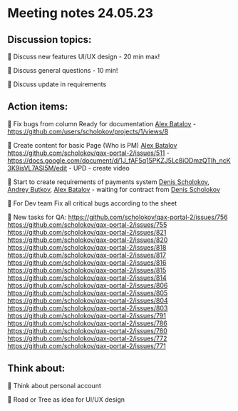 # Meeting notes 24.05.23 

## Discussion topics: 

:black_square_button: Discuss new features UI/UX design - 20 min max!  

:black_square_button: Discuss general questions - 10 min!

:black_square_button: Discuss update in requirements 


## Action items:

:black_square_button: Fix bugs from column Ready for documentation [Alex Batalov](https://github.com/ABatalov) - https://github.com/users/scholokov/projects/1/views/8

:black_square_button: Create content for basic Page (Who is PM)  [Alex Batalov](https://github.com/ABatalov) https://github.com/scholokov/qax-portal-2/issues/511 - https://docs.google.com/document/d/1J_fAF5q15PKZJ5Lc8iODmzQTlh_ncK3K9isVL7ASl5M/edit - UPD - create video 

:black_square_button: Start to create requirements of payments system [Denis Scholokov](https://github.com/scholokov), [Andrey Butkov](https://github.com/ButKoff), [Alex Batalov](https://github.com/ABatalov)  - waiting for contract from [Denis Scholokov](https://github.com/scholokov)

:black_square_button: For Dev team Fix all critical bugs according to the sheet   

:black_square_button: New tasks for QA: 
https://github.com/scholokov/qax-portal-2/issues/756
https://github.com/scholokov/qax-portal-2/issues/755
https://github.com/scholokov/qax-portal-2/issues/821 
https://github.com/scholokov/qax-portal-2/issues/820
https://github.com/scholokov/qax-portal-2/issues/818
https://github.com/scholokov/qax-portal-2/issues/817
https://github.com/scholokov/qax-portal-2/issues/816
https://github.com/scholokov/qax-portal-2/issues/815
https://github.com/scholokov/qax-portal-2/issues/814
https://github.com/scholokov/qax-portal-2/issues/806
https://github.com/scholokov/qax-portal-2/issues/805
https://github.com/scholokov/qax-portal-2/issues/804
https://github.com/scholokov/qax-portal-2/issues/803
https://github.com/scholokov/qax-portal-2/issues/791 
https://github.com/scholokov/qax-portal-2/issues/786
https://github.com/scholokov/qax-portal-2/issues/780 
https://github.com/scholokov/qax-portal-2/issues/772 
https://github.com/scholokov/qax-portal-2/issues/771

## Think about:  

:black_square_button: Think about personal account 

:black_square_button: Road or Tree as idea for UI/UX design   


